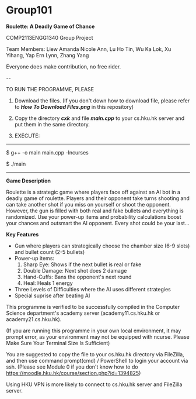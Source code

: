 # Group101
**Roulette: A Deadly Game of Chance**

COMP2113ENGG1340 Group Project

Team Members: Liew Amanda Nicole Ann, Lu Ho Tin, Wu Ka Lok, Xu Yihang, Yap Ern Lynn, Zhang Yang

Everyone does make contribution, no free rider.

--

TO RUN THE PROGRAMME, PLEASE

1. Download the files. (If you don't down how to download file, please refer to _**How To Download Files.png**_ in this repository)

2. Copy the directory _**cxk**_ and file _**main.cpp**_ to your cs.hku.hk server and put them in the same directory.

3. EXECUTE: 

_____________________________________

$ g++ -o main main.cpp -lncurses

$ ./main

_____________________________________

**Game Description**

Roulette is a strategic game where players face off against an AI bot in a deadly game of roulette. Players and their opponent take turns shooting and can take another shot if you miss on yourself or shoot the opponent. However, the gun is filled with both real and fake bullets and everything is randomized. Use your power-up items and probability calculations boost your chances and outsmart the AI opponent. Every shot could be your last...

**Key Features**
- Gun where players can strategically choose the chamber size (6-9 slots) and bullet count (2-5 bullets)
- Power-up items:
  1. Sharp Eye: Shows if the next bullet is real or fake
  2. Double Damage: Next shot does 2 damage
  3. Hand-Cuffs: Bans the opponent's next round
  4. Heal: Heals 1 energy
- Three Levels of Difficulties where the AI uses different strategies
- Special suprise after beating AI

This programme is verified to be successfully compiled in the Computer Science department's academy server (academy11.cs.hku.hk or academy21.cs.hku.hk).

(If you are running this programme in your own local environment, it may prompt error, as your environment may not be equipped with ncurse. Please Make Sure Your Terminal Size Is Sufficient)

You are suggested to copy the file to your cs.hku.hk directory via FileZilla, and then use command prompt(cmd) / PowerShell to login your account via ssh. (Please see Module 0 if you don't know how to do https://moodle.hku.hk/course/section.php?id=1394825)

Using HKU VPN is more likely to connect to cs.hku.hk server and FileZilla server.

